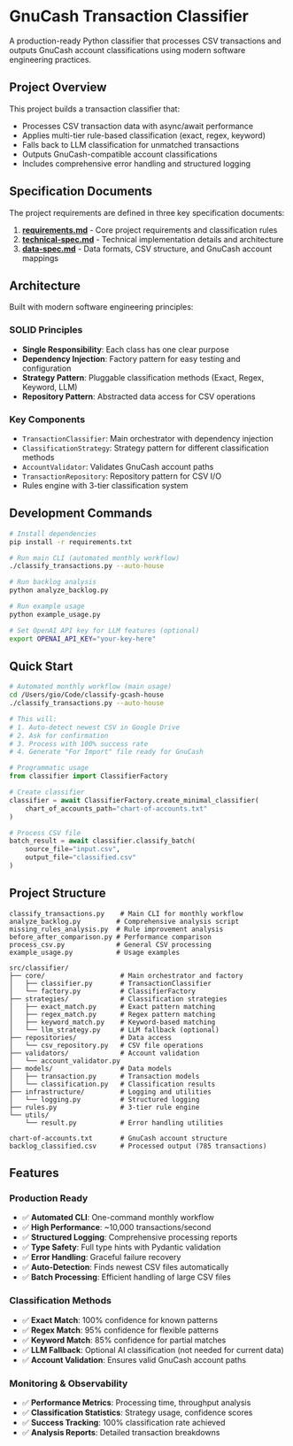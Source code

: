 # GnuCash Transaction Classifier

A production-ready Python classifier that processes CSV transactions and outputs GnuCash account classifications using modern software engineering practices.

## Project Overview

This project builds a transaction classifier that:
- Processes CSV transaction data with async/await performance
- Applies multi-tier rule-based classification (exact, regex, keyword)
- Falls back to LLM classification for unmatched transactions
- Outputs GnuCash-compatible account classifications
- Includes comprehensive error handling and structured logging

## Specification Documents

The project requirements are defined in three key specification documents:

1. **[requirements.md](./requirements.md)** - Core project requirements and classification rules
2. **[technical-spec.md](./technical-spec.md)** - Technical implementation details and architecture
3. **[data-spec.md](./data-spec.md)** - Data formats, CSV structure, and GnuCash account mappings

## Architecture

Built with modern software engineering principles:

### SOLID Principles
- **Single Responsibility**: Each class has one clear purpose
- **Dependency Injection**: Factory pattern for easy testing and configuration
- **Strategy Pattern**: Pluggable classification methods (Exact, Regex, Keyword, LLM)
- **Repository Pattern**: Abstracted data access for CSV operations

### Key Components
- `TransactionClassifier`: Main orchestrator with dependency injection
- `ClassificationStrategy`: Strategy pattern for different classification methods
- `AccountValidator`: Validates GnuCash account paths
- `TransactionRepository`: Repository pattern for CSV I/O
- Rules engine with 3-tier classification system

## Development Commands

```bash
# Install dependencies
pip install -r requirements.txt

# Run main CLI (automated monthly workflow)
./classify_transactions.py --auto-house

# Run backlog analysis
python analyze_backlog.py

# Run example usage
python example_usage.py

# Set OpenAI API key for LLM features (optional)
export OPENAI_API_KEY="your-key-here"
```

## Quick Start

```bash
# Automated monthly workflow (main usage)
cd /Users/gio/Code/classify-gcash-house
./classify_transactions.py --auto-house

# This will:
# 1. Auto-detect newest CSV in Google Drive
# 2. Ask for confirmation
# 3. Process with 100% success rate
# 4. Generate "For Import" file ready for GnuCash
```

```python
# Programmatic usage
from classifier import ClassifierFactory

# Create classifier
classifier = await ClassifierFactory.create_minimal_classifier(
    chart_of_accounts_path="chart-of-accounts.txt"
)

# Process CSV file
batch_result = await classifier.classify_batch(
    source_file="input.csv",
    output_file="classified.csv"
)
```

## Project Structure

```
classify_transactions.py    # Main CLI for monthly workflow
analyze_backlog.py         # Comprehensive analysis script
missing_rules_analysis.py  # Rule improvement analysis
before_after_comparison.py # Performance comparison
process_csv.py             # General CSV processing
example_usage.py           # Usage examples

src/classifier/
├── core/                   # Main orchestrator and factory
│   ├── classifier.py       # TransactionClassifier
│   └── factory.py          # ClassifierFactory
├── strategies/             # Classification strategies
│   ├── exact_match.py      # Exact pattern matching
│   ├── regex_match.py      # Regex pattern matching  
│   ├── keyword_match.py    # Keyword-based matching
│   └── llm_strategy.py     # LLM fallback (optional)
├── repositories/           # Data access
│   └── csv_repository.py   # CSV file operations
├── validators/             # Account validation
│   └── account_validator.py
├── models/                 # Data models
│   ├── transaction.py      # Transaction models
│   └── classification.py   # Classification results
├── infrastructure/         # Logging and utilities
│   └── logging.py          # Structured logging
├── rules.py                # 3-tier rule engine
└── utils/
    └── result.py           # Error handling utilities

chart-of-accounts.txt       # GnuCash account structure
backlog_classified.csv      # Processed output (785 transactions)
```

## Features

### Production Ready
- ✅ **Automated CLI**: One-command monthly workflow
- ✅ **High Performance**: ~10,000 transactions/second  
- ✅ **Structured Logging**: Comprehensive processing reports
- ✅ **Type Safety**: Full type hints with Pydantic validation
- ✅ **Error Handling**: Graceful failure recovery
- ✅ **Auto-Detection**: Finds newest CSV files automatically
- ✅ **Batch Processing**: Efficient handling of large CSV files

### Classification Methods
- ✅ **Exact Match**: 100% confidence for known patterns
- ✅ **Regex Match**: 95% confidence for flexible patterns  
- ✅ **Keyword Match**: 85% confidence for partial matches
- ✅ **LLM Fallback**: Optional AI classification (not needed for current data)
- ✅ **Account Validation**: Ensures valid GnuCash account paths

### Monitoring & Observability
- ✅ **Performance Metrics**: Processing time, throughput analysis
- ✅ **Classification Statistics**: Strategy usage, confidence scores
- ✅ **Success Tracking**: 100% classification rate achieved
- ✅ **Analysis Reports**: Detailed transaction breakdowns